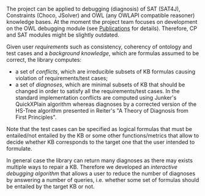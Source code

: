 The project can be applied to debugging (diagnosis) of SAT (SAT4J), Constraints (Choco, JSolver) and OWL (any OWLAPI compatible reasoner) knowledge bases. At the moment the project team focuses on development on the OWL debugging module (see [Publications](http://code.google.com/p/rmbd/wiki/Publications) for details). Therefore, CP and SAT modules might be slightly outdated.

Given user _requirements_ such as consistency, coherency of ontology and test cases and a _background knowledge_, which are formulas assumed to be correct, the library computes:
  * a set of _conflicts_, which are irreducible subsets of KB formulas causing violation of requirements/test cases;
  * a set of _diagnoses_, which are minimal subsets of KB that should be changed in order to satisfy all the requirements/test cases.
In the standard implementation conflicts are computed using Junker's QuickXPlain algorithm  whereas diagnoses by a corrected version of the HS-Tree algorithm presented in Reiter's "A Theory of Diagnosis from First Principles".

Note that the test cases can be specified as logical formulas that must be entailed/not entailed by the KB or some other functions/metrics that allow to decide whether KB corresponds to the target one that the user intended to formulate.

In general case the library can return many diagnoses as there may exists multiple ways to repair a KB. Therefore we developed an _interactive debugging algorithm_ that allows a user to reduce the number of diagnoses by answering a number of queries, i.e. whether some set of formulas should be entailed by the target KB or not.